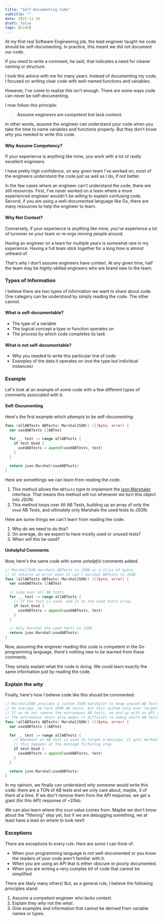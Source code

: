 ```yaml
---
title: "Self-Documenting Code"
subtitle: ""
date: 2022-11-30
draft: false
tags: [Code]
---
```


At my first real Software Engineering job, the lead engineer taught me code should be self-documenting. In practice, this meant we did not document our code.

<!--more-->

If you need to write a comment, he said, that indicates a need for clearer naming or structure.

I took this advice with me for many years. Instead of documenting my code, I focused on writing clear code with
well-named functions and variables.

However, I've come to realize this isn't enough. There are some ways code can never be self-documenting.

I now follow this principle:

> **Assume engineers are competent but lack context.**

In other words, assume the engineer can understand your code when you take the time to name variables and functions properly.
But they don't know *why* you needed to write this code.

#### Why Assume Competency?

If your experience is anything like mine, you work with a lot of *really* excellent engineers.

I have pretty high confidence, on any given team I've worked on, most of the engineers understand the code
just as well as I do, if not better.

In the few cases where an engineer can't understand the code, there are still resources.
First, I've never worked on a team where a more experienced engineer wouldn't be willing to explain confusing code.
Second, if you are using a well-documented language like Go, there are many resources to help the engineer to learn.

#### Why Not Context?

Conversely, if your experience is anything like mine, you've experience a lot of turnover on your team or
re-orgs moving people around.

Having an engineer on a team for multiple years is somewhat rare in my experience. Having a full team stick together
for a long time is almost unheard of.

That's why I don't assume engineers have context. At any given time, half the team may be highly-skilled engineers
who are brand new to the team.

### Types of Information

I believe there are two types of information we want to share about code.
One category can be understood by simply reading the code.
The other cannot.

#### What is self-documentable?

* The type of a variable
* The logical concept a type or function operates on
* The process by which code completes its task

#### What is not self-documentable?

* Why you needed to write this particular line of code
* Examples of the data it operates on (not the type but individual instances)

### Example

Let's look at an example of some code with a few different types of comments associated with it.

#### Self-Documenting

Here's the first example which attempts to be self-documenting:

```go
func (allABTests ABTests) MarshalJSON() ([]byte, error) {
  var usedABTests []ABTest

  for _, test := range allABTests {
    if test.Used {
      usedABTests = append(usedABTests, test)
    }
  }

  return json.Marshal(usedABTests)
}
```

Here are somethings we can learn from reading the code:

1. This method allows the `ABTests` type to implement the [json.Marshaler](https://pkg.go.dev/encoding/json#Marshaler) interface. That means this method will run whenever we turn this object into JSON.
2. This method loops over All AB Tests, building up an array of only the `Used` AB Tests, and ultimately only Marshals the used tests to JSON.

Here are some things we can't learn from reading the code:

1. Why do we need to do this?
2. On average, do we expect to have mostly used or unused tests?
3. When will this be used?

#### Unhelpful Comments

Now, here's the same code with some *unhelpful* comments added.

```go
// MarshalJSON marshals ABTests to JSON as a slice of bytes.
// It returns an error when it can't marshal ABTests to JSON.
func (allABTests ABTests) MarshalJSON() ([]byte, error) {
  var usedABTests []ABTest

  // Loop over all AB tests
  for _, test := range allABTests {
    // If the test is used, add it to the used tests array
    if test.Used {
      usedABTests = append(usedABTests, test)
    }
  }

  // Only Marshal the used tests to JSON
  return json.Marshal(usedABTests)
}
```

Now, assuming the engineer reading this code is competent in the Go programming language, there's nothing new
to be learned from these comments.

They simply explain what the code is doing. We could learn exactly the same information just by reading the code.

### Explain the *why*

Finally, here's how I believe code like this should be commented:

```go
// MarshalJSON provides a custom JSON marshaler to keep unused AB Tests out of our API response.
// On average, we have 1000 AB tests, but this system only ever targets messages to a few of them at a time.
// If we do not remove the extraneous AB tests, we end up with an API response ~20kb, much larger than necessary.
// The extraneous tests also makes it difficult to debug which AB Tests are applicable to a given API response.
func (allABTests ABTests) MarshalJSON() ([]byte, error) {
  var usedABTests []ABTest

  for _, test := range allABTests {
    // Whenever an AB test is used to target a message, it gets marked Used = true.
    // This happens at the message filtering step.
    if test.Used {
      usedABTests = append(usedABTests, test)
    }
  }

  return json.Marshal(usedABTests)
}
```

In my opinion, we finally can understand *why* someone would write this code:
there are a TON of AB tests and we only care about, maybe, 3 of them at a time.
If we don't remove them from the API response, we get a giant (for this API) response of ~20kb.

We can also learn where this `Used` value comes from. Maybe we don't know about the "filtering" step yet, but
if we are debugging something, we at least have a lead on where to look next!

### Exceptions

There are exceptions to every rule. Here are some I can think of:

* When your programming language is not well-documented or you *know* the readers of your code aren't familiar with it.
* When you are using an API that is either obscure or poorly documented.
* When you are writing a very complex bit of code that cannot be simplified

There are likely many others! But, as a general rule, I believe the following principles stand:

1. Assume a competent engineer who lacks context.
2. Explain they *why* not the *what*.
3. Give examples and information that cannot be derived from variable names or types.
